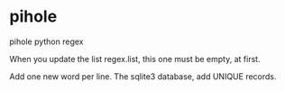 # pihole
pihole python regex

When you update the list regex.list, this one must be empty, at first. 

Add one new word per line. The sqlite3 database, add UNIQUE records. 
